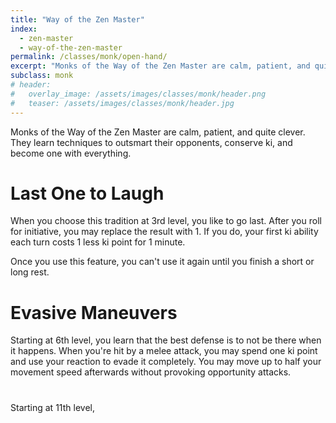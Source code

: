 ```yaml
---
title: "Way of the Zen Master"
index:
  - zen-master
  - way-of-the-zen-master
permalink: /classes/monk/open-hand/
excerpt: "Monks of the Way of the Zen Master are calm, patient, and quite clever. They learn techniques to outsmart their opponents, conserve ki, and become one with everything."
subclass: monk
# header:
#   overlay_image: /assets/images/classes/monk/header.png
#   teaser: /assets/images/classes/monk/header.jpg
---
```

Monks of the Way of the Zen Master are calm, patient, and quite clever. They learn techniques to outsmart their opponents, conserve ki, and become one with everything.

# Last One to Laugh
When you choose this tradition at 3rd level, you like to go last. After you roll for initiative, you may replace the result with 1. If you do, your first ki ability each turn costs 1 less ki point for 1 minute.

Once you use this feature, you can't use it again until you finish a short or long rest.

# Evasive Maneuvers
Starting at 6th level, you learn that the best defense is to not be there when it happens. When you're hit by a melee attack, you may spend one ki point and use your reaction to evade it completely. You may move up to half your movement speed afterwards without provoking opportunity attacks.

#
Starting at 11th level,